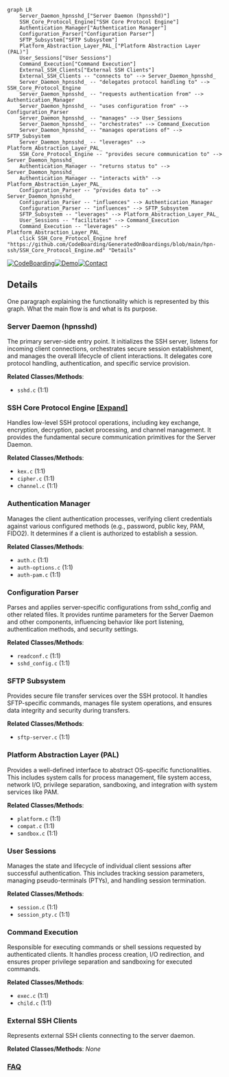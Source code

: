 ```mermaid
graph LR
    Server_Daemon_hpnsshd_["Server Daemon (hpnsshd)"]
    SSH_Core_Protocol_Engine["SSH Core Protocol Engine"]
    Authentication_Manager["Authentication Manager"]
    Configuration_Parser["Configuration Parser"]
    SFTP_Subsystem["SFTP Subsystem"]
    Platform_Abstraction_Layer_PAL_["Platform Abstraction Layer (PAL)"]
    User_Sessions["User Sessions"]
    Command_Execution["Command Execution"]
    External_SSH_Clients["External SSH Clients"]
    External_SSH_Clients -- "connects to" --> Server_Daemon_hpnsshd_
    Server_Daemon_hpnsshd_ -- "delegates protocol handling to" --> SSH_Core_Protocol_Engine
    Server_Daemon_hpnsshd_ -- "requests authentication from" --> Authentication_Manager
    Server_Daemon_hpnsshd_ -- "uses configuration from" --> Configuration_Parser
    Server_Daemon_hpnsshd_ -- "manages" --> User_Sessions
    Server_Daemon_hpnsshd_ -- "orchestrates" --> Command_Execution
    Server_Daemon_hpnsshd_ -- "manages operations of" --> SFTP_Subsystem
    Server_Daemon_hpnsshd_ -- "leverages" --> Platform_Abstraction_Layer_PAL_
    SSH_Core_Protocol_Engine -- "provides secure communication to" --> Server_Daemon_hpnsshd_
    Authentication_Manager -- "returns status to" --> Server_Daemon_hpnsshd_
    Authentication_Manager -- "interacts with" --> Platform_Abstraction_Layer_PAL_
    Configuration_Parser -- "provides data to" --> Server_Daemon_hpnsshd_
    Configuration_Parser -- "influences" --> Authentication_Manager
    Configuration_Parser -- "influences" --> SFTP_Subsystem
    SFTP_Subsystem -- "leverages" --> Platform_Abstraction_Layer_PAL_
    User_Sessions -- "facilitates" --> Command_Execution
    Command_Execution -- "leverages" --> Platform_Abstraction_Layer_PAL_
    click SSH_Core_Protocol_Engine href "https://github.com/CodeBoarding/GeneratedOnBoardings/blob/main/hpn-ssh/SSH_Core_Protocol_Engine.md" "Details"
```

[![CodeBoarding](https://img.shields.io/badge/Generated%20by-CodeBoarding-9cf?style=flat-square)](https://github.com/CodeBoarding/GeneratedOnBoardings)[![Demo](https://img.shields.io/badge/Try%20our-Demo-blue?style=flat-square)](https://www.codeboarding.org/demo)[![Contact](https://img.shields.io/badge/Contact%20us%20-%20contact@codeboarding.org-lightgrey?style=flat-square)](mailto:contact@codeboarding.org)

## Details

One paragraph explaining the functionality which is represented by this graph. What the main flow is and what is its purpose.

### Server Daemon (hpnsshd)
The primary server-side entry point. It initializes the SSH server, listens for incoming client connections, orchestrates secure session establishment, and manages the overall lifecycle of client interactions. It delegates core protocol handling, authentication, and specific service provision.


**Related Classes/Methods**:

- `sshd.c` (1:1)


### SSH Core Protocol Engine [[Expand]](./SSH_Core_Protocol_Engine.md)
Handles low-level SSH protocol operations, including key exchange, encryption, decryption, packet processing, and channel management. It provides the fundamental secure communication primitives for the Server Daemon.


**Related Classes/Methods**:

- `kex.c` (1:1)
- `cipher.c` (1:1)
- `channel.c` (1:1)


### Authentication Manager
Manages the client authentication processes, verifying client credentials against various configured methods (e.g., password, public key, PAM, FIDO2). It determines if a client is authorized to establish a session.


**Related Classes/Methods**:

- `auth.c` (1:1)
- `auth-options.c` (1:1)
- `auth-pam.c` (1:1)


### Configuration Parser
Parses and applies server-specific configurations from sshd_config and other related files. It provides runtime parameters for the Server Daemon and other components, influencing behavior like port listening, authentication methods, and security settings.


**Related Classes/Methods**:

- `readconf.c` (1:1)
- `sshd_config.c` (1:1)


### SFTP Subsystem
Provides secure file transfer services over the SSH protocol. It handles SFTP-specific commands, manages file system operations, and ensures data integrity and security during transfers.


**Related Classes/Methods**:

- `sftp-server.c` (1:1)


### Platform Abstraction Layer (PAL)
Provides a well-defined interface to abstract OS-specific functionalities. This includes system calls for process management, file system access, network I/O, privilege separation, sandboxing, and integration with system services like PAM.


**Related Classes/Methods**:

- `platform.c` (1:1)
- `compat.c` (1:1)
- `sandbox.c` (1:1)


### User Sessions
Manages the state and lifecycle of individual client sessions after successful authentication. This includes tracking session parameters, managing pseudo-terminals (PTYs), and handling session termination.


**Related Classes/Methods**:

- `session.c` (1:1)
- `session_pty.c` (1:1)


### Command Execution
Responsible for executing commands or shell sessions requested by authenticated clients. It handles process creation, I/O redirection, and ensures proper privilege separation and sandboxing for executed commands.


**Related Classes/Methods**:

- `exec.c` (1:1)
- `child.c` (1:1)


### External SSH Clients
Represents external SSH clients connecting to the server daemon.


**Related Classes/Methods**: _None_



### [FAQ](https://github.com/CodeBoarding/GeneratedOnBoardings/tree/main?tab=readme-ov-file#faq)